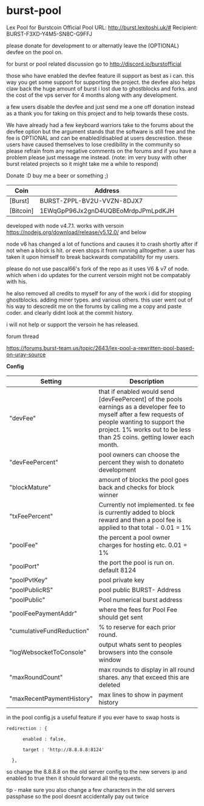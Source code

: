 burst-pool
==========

Lex Pool for Burstcoin
Official Pool URL: http://burst.lexitoshi.uk/#
Recipient: BURST-F3XD-Y4M5-SN8C-G9FFJ

please donate for development to or alternatly leave the (OPTIONAL) devfee on the pool on.

for burst or pool related discussion go to http://discord.io/burstofficial 

those who have enabled the devfee feature ill support as best as i can. this way you get some support for supporting the project.
the devfee also helps claw back the huge amount of burst i lost due to ghostblocks and forks. and the cost of the vps server for 4 months along with any development.

a few users disable the devfee and just send me a one off donation instead as a thank you for taking on this project and to help towards these costs.

We have already had a few keyboard warriors take to the forums about the devfee option but the argument stands that the software is still free and the fee is OPTIONAL and can be enabled/disabled at users descrestion. these users have caused themselves to lose credibility in the community so please refrain from any negative comments on the forums and if you have a problem please just message me instead. (note: im very busy with other burst related projects so it might take me a while to respond)

Donate :D buy me a beer or something ;)

| Coin | Address |
| --- | --- |
|[Burst] | BURST-ZPPL-BV2U-VVZN-8DJX7|
|[Bitcoin]| 1EWqGpP96Jx2gnD4UQBEoMrdpJPmLpdKJH|

developed with node v4.7.1. works with versoin https://nodejs.org/download/release/v5.12.0/ and below

node v6 has changed a lot of functions and causes it to crash shortly after if not when a block is hit. or even stops it from running alltogether. a user has taken it upon himself to break backwards compatability for my users. 

please do not use pascal66's fork of the repo as it uses V6 & v7 of node. which when i do updates for the current versoin might not be compatably with his.

he also removed all credits to myself for any of the work i did for stopping ghostblocks. adding miner types. and various others.
this user went out of his way to descredit me on the forums by calling  me a copy and paste coder. and clearly didnt look at the commit history.

i will not help or support the versoin he has released.


forum thread

https://forums.burst-team.us/topic/2643/lex-pool-a-rewritten-pool-based-on-uray-source

**Config**

| Setting | Description |
| --- | --- |
|"devFee"   | that if enabled would send [devFeePercent] of the pools earnings as a developer fee to myself after a few requests of people wanting to support the project. 1% works out to be less than 25 coins. getting lower each month. |
|"devFeePercent" | pool owners can choose the percent they wish to donateto development |
|"blockMature" | amount of blocks the pool goes back and checks for block winner|
|"txFeePercent" | Currently not implemented. tx fee is currently added to block reward and then a pool fee is applied to that total - 0.01 = 1% |
|"poolFee" | the percent a pool owner charges for hosting etc. 0.01 = 1%|
|"poolPort" | the port the pool is run on. default 8124|
|"poolPvtKey" | pool private key|
|"poolPublicRS" | pool public BURST- Address|
|"poolPublic" | Pool numerical burst address|
|"poolFeePaymentAddr" | where the fees for Pool Fee should get sent|
|"cumulativeFundReduction" | % to reserve for each prior round.|
|"logWebsocketToConsole" | output whats sent to peoples browsers into the console window|
|"maxRoundCount" | max rounds to display in all round shares. any that exceed this are deleted|
|"maxRecentPaymentHistory" | max lines to show in payment history|

 
 
 in the pool config.js a useful feature if you ever have to swap hosts is
 
```
redirection : {

      enabled : false,
      
      target : 'http://8.8.8.8:8124'
      
  },
  ```
so change the 8.8.8.8 on the old server config to the new servers ip and enabled to true then it should forward all the requests.

tip - make sure you also change a few characters in the old servers passphase so the pool doesnt accidentally pay out twice

